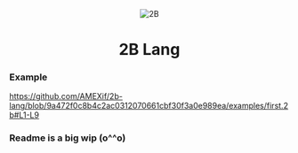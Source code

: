 <div align="center">
  <img src="https://user-images.githubusercontent.com/67397386/200191978-10bcf1f7-4e6e-4c88-9360-162dfd9883a9.gif" alt="2B">
  <h1>2B Lang</h1>
</div>

### Example
https://github.com/AMEXif/2b-lang/blob/9a472f0c8b4c2ac0312070661cbf30f3a0e989ea/examples/first.2b#L1-L9

### Readme is a big wip (o^^o)
